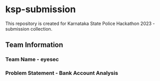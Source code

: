 # ksp-submission
This repository is created for Karnataka State Police Hackathon 2023 - submission collection. 
## Team Information
### Team Name - eyesec
### Problem Statement - Bank Account Analysis
